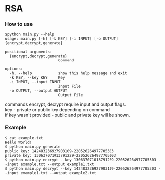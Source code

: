 # RSA

### How to use
```shell
$python main.py --help
usage: main.py [-h] [-k KEY] [-i INPUT] [-o OUTPUT] {encrypt,decrypt,generate}

positional arguments:
  {encrypt,decrypt,generate}
                        Command

options:
  -h, --help            show this help message and exit
  -k KEY, --key KEY     Key
  -i INPUT, --input INPUT
                        Input File
  -o OUTPUT, --output OUTPUT
                        Output File
```
commands encrypt, decrypt require input and output flags.  
key - private or public key depending on command.  
if key wasn't provided - public and private key will be shown.  

### Example

```shell
$ cat example.txt
Hello World!
$ python main.py generate
public key: 142483236927903109-220526264977705303
private key: 130637071013791229-220526264977705303
$ python main.py encrypt --key 130637071013791229-220526264977705303 --input example.txt --output example1.txt
$ python main.py decrypt --key 142483236927903109-220526264977705303 --input example1.txt --output example2.txt
```
